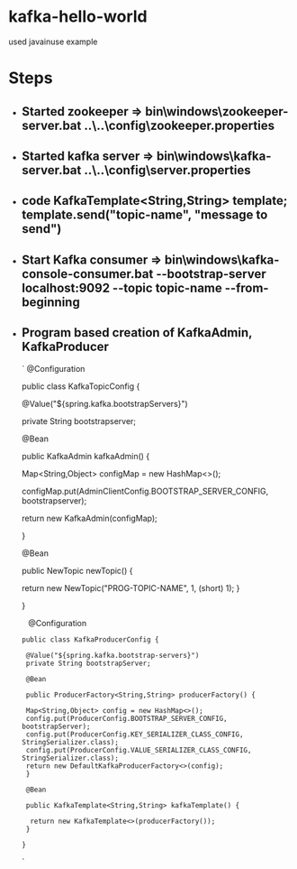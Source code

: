 # kafka-hello-world
used javainuse example
# Steps
- ## Started zookeeper => bin\windows\zookeeper-server.bat ..\\..\config\zookeeper.properties
- ## Started kafka server => bin\windows\kafka-server.bat ..\\..\config\server.properties
- ## code KafkaTemplate<String,String> template; template.send("topic-name", "message to send")
- ## Start Kafka consumer => bin\windows\kafka-console-consumer.bat --bootstrap-server localhost:9092 --topic topic-name --from-beginning
- ## Program based creation of KafkaAdmin, KafkaProducer
  `
    @Configuration
    
    public class KafkaTopicConfig {
    
    @Value("${spring.kafka.bootstrapServers}")
   
   private String bootstrapserver;
    
    @Bean
    
    public KafkaAdmin kafkaAdmin() {
    
     Map<String,Object> configMap = new HashMap<>();
     
     configMap.put(AdminClientConfig.BOOTSTRAP_SERVER_CONFIG, bootstrapserver);
     
     return new KafkaAdmin(configMap);
     
    }
    
    @Bean
    
    public NewTopic newTopic() {
    
     return new NewTopic("PROG-TOPIC-NAME", 1, (short) 1);
    }
    
    }
  
  `
  `
      @Configuration
      
      public class KafkaProducerConfig {
      
       @Value("${spring.kafka.bootstrap-servers}")
       private String bootstrapServer;
       
       @Bean
       
       public ProducerFactory<String,String> producerFactory() {
       
       Map<String,Object> config = new HashMap<>();
       config.put(ProducerConfig.BOOTSTRAP_SERVER_CONFIG, bootstrapServer);
       config.put(ProducerConfig.KEY_SERIALIZER_CLASS_CONFIG, StringSerializer.class);
       config.put(ProducerConfig.VALUE_SERIALIZER_CLASS_CONFIG, StringSerializer.class);
       return new DefaultKafkaProducerFactory<>(config);
       }
       
       @Bean
       
       public KafkaTemplate<String,String> kafkaTemplate() {
       
        return new KafkaTemplate<>(producerFactory());
       }
      
      }
  `
